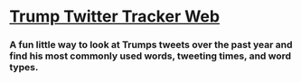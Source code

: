 # [Trump Twitter Tracker Web](https://el-dringo-brannde.github.io/Trump-Twitter-Tracker-Web/)



### A fun little way to look at Trumps tweets over the past year and find his most commonly used words, tweeting times, and word types. 